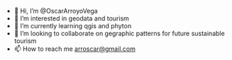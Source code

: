 - 👋 Hi, I’m @OscarArroyoVega
- 👀 I’m interested in geodata and tourism
- 🌱 I’m currently learning qgis and phyton
- 💞️ I’m looking to collaborate on gegraphic patterns for future sustainable tourism 
- 📫 How to reach me arroscar@gmail.com

<!---
OscarArroyoVega/OscarArroyoVega is a ✨ special ✨ repository because its `README.md` (this file) appears on your GitHub profile.
You can click the Preview link to take a look at your changes.
--->
